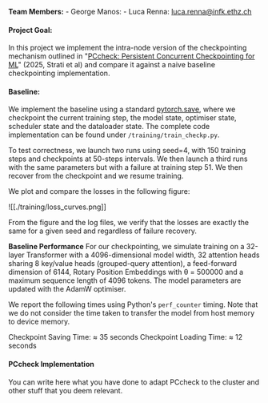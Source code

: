 **Team Members:** 
	- George Manos: 
	- Luca Renna: luca.renna@infk.ethz.ch

#### Project Goal:
In this project we implement the intra-node version of the checkpointing mechanism outlined in "[PCcheck: Persistent Concurrent Checkpointing for ML](https://anakli.inf.ethz.ch/papers/PCcheck_asplos25.pdf)" (2025, Strati et al) and compare it against a naive baseline checkpointing implementation.

#### Baseline:
We implement the baseline using a standard [pytorch.save](https://docs.pytorch.org/docs/stable/generated/torch.save.html), where we checkpoint the current training step, the model state, optimiser state, scheduler state and the dataloader state. The complete code implementation can be found under `/training/train_checkp.py`.

To test correctness, we launch two runs using seed=4, with 150 training steps and checkpoints at 50-steps intervals. We then launch a third runs with the same parameters but with a failure at training step 51. We then recover from the checkpoint and we resume training.

We plot and compare the  losses in the following figure:

![[./training/loss_curves.png]]

From the figure and the log files, we verify that the losses are exactly the same for a given seed and regardless of failure recovery.

**Baseline Performance**
For our checkpointing, we simulate training on a 32-layer Transformer with a 4096-dimensional model width, 32 attention heads sharing 8 key/value heads (grouped-query attention), a feed-forward dimension of 6144, Rotary Position Embeddings with θ = 500000 and a maximum sequence length of 4096 tokens. The model parameters are updated with the AdamW optimiser.

We report the following times using Python's ```perf_counter``` timing. Note that we do not consider the time taken to transfer the model from host memory to device memory.

Checkpoint Saving Time: $\approx$ 35 seconds
Checkpoint Loading Time: $\approx$ 12 seconds

#### PCcheck Implementation
You can write here what you have done to adapt PCcheck to the cluster and other stuff that you deem relevant.